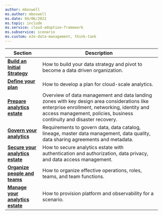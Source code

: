 ```yaml
---
author: mboswell
ms.author: mboswell
ms.date: 04/06/2022
ms.topic: include
ms.service: cloud-adoption-framework
ms.subservice: scenario
ms.custom: e2e-data-management, think-tank
---
```



| Section                         | Description                                                                                                                                                                                                            |
|------------------------------|----------------------------------------------------------------------------------------------------------------------------------------------------------------------------------------------------------------------------|
| [**Build an Initial Strategy**](../strategy.md)| How to build your data strategy and pivot to become a data driven organization.
| [**Define your plan**](../plan.md)        | How to develop a plan for cloud-scale analytics.                                                                                                                                                                    |
| [**Prepare analytics estate**](../ready.md)  | Overview of data management and data landing zones with key design area considerations like enterprise enrollment, networking, identity and access management, policies, business continuity and disaster recovery. |
| [**Govern your analytics**](../govern.md)      | Requirements to govern data, data catalog, lineage, master data management, data quality, data sharing agreements and metadata.                                                                                       |
| [**Secure your analytics estate**](../secure.md) | How to secure analytics estate with authentication and authorization, data privacy, and data access management.                                                                                                       |
| [**Organize people and teams**](../organize.md)   | How to organize effective operations, roles, teams, and team functions.                                                                                                                                              |
| [**Manage your analytics estate**](../manage-platform-automation-and-devops.md)| How to provision platform and observability for a scenario.                                                                                                                          |
